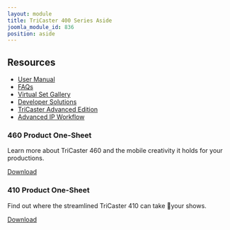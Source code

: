 ```yaml
---
layout: module
title: TriCaster 400 Series Aside
joomla_module_id: 836
position: aside
---
```

<!-- Module: TriCaster 400 Series Aside -->
<h2>Resources</h2>
<ul>
	<li>
		<a href="http://new.tk/Manual-TriCaster-ProLine">User Manual</a>
	</li>
	<li>
		<a href="/support/overview/312-faq-tricaster.html">FAQs</a>
	</li>
	<li>
		<a href="/products/tricaster-460/virtual-set-gallery.html">Virtual Set Gallery</a>
	</li>
	<li>
		<a href="/solutions/newtek-developer-network.html">Developer Solutions</a>
	</li>
	<li>
		<a href="/products/tricaster-advanced-edition.html">TriCaster Advanced Edition</a>
	</li>
	<li>
		<a href="/solutions/advanced-ip-workflow.html">Advanced IP Workflow</a>
	</li>
</ul>
<div class="dual-cta-box">
	<div class="cta-box">
		<h3>460 Product One-Sheet</h3>
		<p>Learn more about TriCaster 460 and the mobile creativity it holds for your productions.</p>
		<a class="cta" href="/pdf/newtek-tricaster460-onesheet.pdf">Download</a>
	</div>
	<div class="cta-box">
		<h3>410 Product One-Sheet</h3>
		<p>Find out where the streamlined TriCaster 410 can take your shows.</p>
		<a class="cta" href="/pdf/newtek-tricaster410-onesheet.pdf">Download</a>
	</div>
</div>
<script>
$(window).load(function() {
	NEWTEKV2.equal_heights(document.querySelectorAll('.cta-box'));
});
</script>
